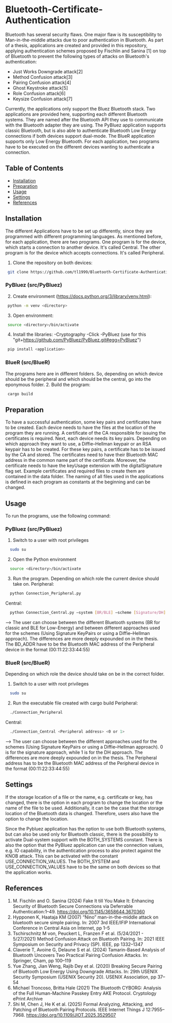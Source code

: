 # Bluetooth-Certificate-Authentication
Bluetooth has several security flaws. One major flaw is its susceptibility to Man-in-the-middle attacks due to poor authentication in Bluetooth. As part of a thesis, applications are created and provided in this repository, applying authentication schemes proposed by Fischlin and Sanina [1] on top of Bluetooth to prevent the following types of attacks on Bluetooth's authentication:

- Just Works Downgrade attack[2]
- Method Confusion attack[3]
- Pairing Confusion attack[4]
- Ghost Keystroke attack[5]
- Role Confusion attack[6]
- Keysize Confusion attack[7]

Currently, the applications only support the Bluez Bluetooth stack. Two applications are provided here, supporting each different Bluetooth systems. They are named after the Bluetooth API they use to communicate with the Bluetooth adapter they are using. The PyBluez application supports classic Bluetooth, but is also able to authenticate Bluetooth Low Energy connections if both devices support dual-mode. The BlueR application supports only Low Energy Bluetooth. For each application, two programs have to be executed on the different devices wanting to authenticate a connection. 


## Table of Contents
- [Installation](#installation)
- [Preparation](#preparation)
- [Usage](#usage)
- [Settings](#settings)
- [References](#references)

## Installation
The different Applications have to be set up differently, since they are programmed with different programming languages. As mentioned before, for each application, there are two programs. One program is for the device, which starts a connection to another device. It's called Central. The other program is for the device which accepts connections. It's called Peripheral.

1. Clone the repository on both devices:
```bash
 git clone https://github.com/tl1999/Bluetooth-Certificate-Authentication.git
```

### PyBluez (src/PyBluez)
2. Create environment (https://docs.python.org/3/library/venv.html):
```bash
 python -m venv <directory>
 ```

3. Open environment:
```bash
 source <directory>/bin/activate
 ```

4. Install the libraries:
   -Cryptography
   -Click
   -PyBluez (use for this "git+https://github.com/PyBluez/PyBluez.git#egg=PyBluez")
```bash
 pip install <application>
 ```

### BlueR (src/BlueR)
The programs here are in different folders. So, depending on which device should be the peripheral and which should be the central, go into the eponymous folder.
2. Build the program:
```bash
 cargo build 
```

## Preparation
To have a successful authentication, some key pairs and certificates have to be created. Each device needs to have the files at the location of the program they are running. A certificate of the CA responsible for issuing the certificates is required. Next, each device needs its key pairs. Depending on which approach they want to use, a Diffie–Hellman keypair or an RSA keypair has to be created. For these key pairs, a certificate has to be issued by the CA and stored. The certificates need to have their Bluetooth MAC address in the common name part of the certificate. Moreover, the certificate needs to have the keyUsage extension with the digitalSignature flag set. Example certificates and required files to create them are contained in the data folder. The naming of all files used in the applications is defined in each program as constants at the beginning and can be changed.


## Usage
To run the programs, use the following command:

### PyBluez (src/PyBluez)
1. Switch to a user with root privileges
```bash
  sudo su
```

2. Open the Python environment
```bash
  source <directory>/bin/activate
```

3. Run the program. Depending on which role the current device should take on.
   Peripheral:
```bash
  python Connection_Peripheral.py
```
  Central:
```bash
  python Connection_Central.py –system [BR/BLE] –scheme [Signature/DH] -address <remote BD_ADDR>
```
  --> The user can choose between the different Bluetooth systems (BR for classic and BLE for Low-Energy) and between different approaches used for the schemes (Using Signature KeyPairs or using a Diffie–Hellman approach). The differences are more deeply expounded on in the thesis. The BD_ADDR have to be the Bluetooth MAC address of the Peripheral device in the format (00:11:22:33:44:55)

### BlueR (src/BlueR)
Depending on which role the device should take on be in the correct folder.
1. Switch to a user with root privileges
```bash
  sudo su
```

2. Run the executable file created with cargo build
   Peripheral:
```bash
  ./Connection_Peripheral
```
  Central:
```bash
  ./Connection_Central <Peripheral address> <0 or 1>
```
   
  --> The user can choose between the different approaches used for the schemes (Using Signature KeyPairs or using a Diffie–Hellman approach). 0 is for the signature approach, while 1 is for the DH approach. The differences are more deeply expounded on in the thesis. The Peripheral address has to be the Bluetooth MAC address of the Peripheral device in the format (00:11:22:33:44:55)  

## Settings
If the storage location of a file or the name, e.g. certificate or key, has changed, there is the option in each program to change the location or the name of the file to be used. Additionally, it can be the case that the storage location of the Bluetooth data is changed. Therefore, users also have the option to change the location. 

Since the Pybluez application has the option to use both Bluetooth systems, but can also be used only for Bluetooth classic, there is the possibility to activate Dual-system support with the BOTH_SYSTEMS constant. There is also the option that the PyBluez application can use the connection values, e.g. IO capability, in the authentication process to also protect against the KNOB attack. This can be activated with the constant USE_CONNECTION_VALUES. The BOTH_SYSTEM and USE_CONNECTION_VALUES have to be the same on both devices so that the application works.

## References
1.	M. Fischlin and O. Sanina (2024) Fake It till You Make It: Enhancing Security of Bluetooth Secure Connections via Deferrable Authentication:1–49. https://doi.org/10.1145/3658644.3670360
2.	 Hypponen K, Haataja KM (2007) “Nino” man-in-the-middle attack on bluetooth secure simple pairing. In: 2007 3rd IEEE/IFIP International Conference in Central Asia on Internet, pp 1–5
3.	 Tschirschnitz M von, Peuckert L, Franzen F et al. (5/24/2021 - 5/27/2021) Method Confusion Attack on Bluetooth Pairing. In: 2021 IEEE Symposium on Security and Privacy (SP). IEEE, pp 1332–1347
4.	 Claverie T, Avoine G, Delaune S et al. (2024) Tamarin-Based Analysis of Bluetooth Uncovers Two Practical Pairing Confusion Attacks. In: Springer, Cham, pp 100–119
5.	 Yue Zhang, Jian Weng, Rajib Dey et al. (2020) Breaking Secure Pairing of Bluetooth Low Energy Using Downgrade Attacks. In: 29th USENIX Security Symposium (USENIX Security 20). USENIX Association, pp 37–54
6.	Michael Troncoso, Britta Hale (2021) The Bluetooth CYBORG: Analysis of the Full Human-Machine Passkey Entry AKE Protocol. Cryptology ePrint Archive
7.	Shi M, Chen J, He K et al. (2025) Formal Analyzing, Attacking, and Patching of Bluetooth Pairing Protocols. IEEE Internet Things J 12:7955–7968. https://doi.org/10.1109/JIOT.2025.3529507
